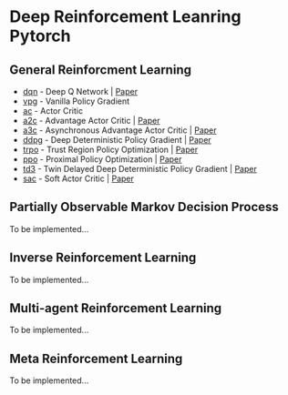 # Deep Reinforcement Leanring Pytorch

## General Reinforcment Learning
- [dqn](https://github.com/dodoseung/dqn-deep-q-network-pytorch) - Deep Q Network | [Paper](https://arxiv.org/abs/1312.5602v1)
- [vpg](https://github.com/dodoseung/vpg-vanilla-policy-gradient-pytorch) - Vanilla Policy Gradient
- [ac](https://github.com/dodoseung/ac-actor-critic-pytorch) - Actor Critic
- [a2c](https://github.com/dodoseung/a2c-advantage-actor-critic-pytorch) - Advantage Actor Critic | [Paper](https://arxiv.org/abs/1602.01783v2)
- [a3c](https://github.com/dodoseung/a3c-asynchronous-advantage-actor-critic-pytorch) - Asynchronous Advantage Actor Critic | [Paper](https://arxiv.org/abs/1602.01783v2)
- [ddpg](https://github.com/dodoseung/ddpg-deep-deterministic-policy-gradient-pytorch) - Deep Deterministic Policy Gradient | [Paper](https://arxiv.org/abs/1509.02971v6)
- [trpo](https://github.com/dodoseung/trpo-trust-region-policy-optimization-pytorch) - Trust Region Policy Optimization | [Paper](https://arxiv.org/abs/1502.05477v5)
- [ppo](https://github.com/dodoseung/ppo-proximal-policy-optimization-pytorch) - Proximal Policy Optimization | [Paper](https://arxiv.org/abs/1707.06347v2)
- [td3](https://github.com/dodoseung/td3-twin-delayed-deep-deterministic-policy-gradient-pytorch) - Twin Delayed Deep Deterministic Policy Gradient | [Paper](https://arxiv.org/abs/1802.09477v3)
- [sac](https://github.com/dodoseung/sac-soft-actor-critic-pytorch) - Soft Actor Critic | [Paper](https://arxiv.org/pdf/1801.01290v2.pdf)

## Partially Observable Markov Decision Process
To be implemented...
## Inverse Reinforcement Learning
To be implemented...
## Multi-agent Reinforcement Learning
To be implemented...
## Meta Reinforcement Learning
To be implemented...